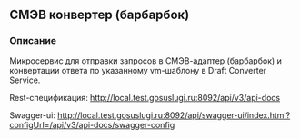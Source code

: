## СМЭВ конвертер (барбарбок)

### Описание
Микросервис для отправки запросов в СМЭВ-адаптер (барбарбок) и конвертации ответа по указанному vm-шаблону в Draft Converter Service. 

Rest-спецификация: http://local.test.gosuslugi.ru:8092/api/v3/api-docs

Swagger-ui: http://local.test.gosuslugi.ru:8092/api/swagger-ui/index.html?configUrl=/api/v3/api-docs/swagger-config
